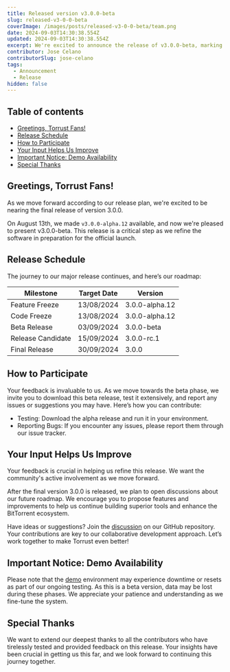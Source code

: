 ```yaml
---
title: Released version v3.0.0-beta
slug: released-v3-0-0-beta
coverImage: /images/posts/released-v3-0-0-beta/team.png
date: 2024-09-03T14:30:38.554Z
updated: 2024-09-03T14:30:38.554Z
excerpt: We're excited to announce the release of v3.0.0-beta, marking a significant step towards our upcoming major release, v3.0.0. This release solidifies the features and prepares us for the beta phase.
contributor: Jose Celano
contributorSlug: jose-celano
tags:
  - Announcement
  - Release
hidden: false
---
```


<script>
  import Toc from 'svelte-toc';
  import Callout from "$lib/components/molecules/Callout.svelte";
  import CodeBlock from "$lib/components/molecules/CodeBlock.svelte";
  import Image from "$lib/components/atoms/Image.svelte";
  import PostBody from "$lib/components/molecules/PostBody.svelte";
  import PostContainer from "$lib/components/molecules/PostContainer.svelte";
  import PostTable from "$lib/components/molecules/PostTable.svelte";
</script>

<PostContainer>
<PostTable>
<Toc
  title=""
  --toc-active-color="rgba(255, 49, 0, 0.96)"
  --toc-li-hover-color="rgba(255, 49, 0, 0.96)"
  --toc-active-bg="transparent"
>

## Table of contents

- [Greetings, Torrust Fans!](#greetings-torrust-fans)
- [Release Schedule](#release-schedule)
- [How to Participate](#how-to-participate)
- [Your Input Helps Us Improve](#your-input-helps-us-improve)
- [Important Notice: Demo Availability](#important-notice-demo-availability)
- [Special Thanks](#special-thanks)

</Toc>
</PostTable>

<PostBody>

## **Greetings, Torrust Fans!**

As we move forward according to our release plan, we're excited to be nearing the final release of version 3.0.0.

On August 13th, we made `v3.0.0-alpha.12` available, and now we're pleased to present v3.0.0-beta. This release is a critical step as we refine the software in preparation for the official launch.

## Release Schedule

The journey to our major release continues, and here’s our roadmap:

| Milestone         | Target Date | Version        |
| ----------------- | ----------- | -------------- |
| Feature Freeze    | 13/08/2024  | 3.0.0-alpha.12 |
| Code Freeze       | 13/08/2024  | 3.0.0-alpha.12 |
| Beta Release      | 03/09/2024  | 3.0.0-beta     |
| Release Candidate | 15/09/2024  | 3.0.0-rc.1     |
| Final Release     | 30/09/2024  | 3.0.0          |

## How to Participate

Your feedback is invaluable to us. As we move towards the beta phase, we invite you to download this beta release, test it extensively, and report any issues or suggestions you may have. Here’s how you can contribute:

- Testing: Download the alpha release and run it in your environment.
- Reporting Bugs: If you encounter any issues, please report them through our issue tracker.

## Your Input Helps Us Improve

Your feedback is crucial in helping us refine this release. We want the community's active involvement as we move forward.

After the final version 3.0.0 is released, we plan to open discussions about our future roadmap. We encourage you to propose features and improvements to help us continue building superior tools and enhance the BitTorrent ecosystem.

Have ideas or suggestions? Join the [discussion](https://github.com/torrust/torrust-index-gui/discussions) on our GitHub repository. Your contributions are key to our collaborative development approach. Let’s work together to make Torrust even better!

## Important Notice: Demo Availability

<Callout type="warning">

Please note that the [demo](https://index.torrust-demo.com/) environment may experience downtime or resets as part of our ongoing testing. As this is a beta version, data may be lost during these phases. We appreciate your patience and understanding as we fine-tune the system.

</Callout>

## Special Thanks

We want to extend our deepest thanks to all the contributors who have tirelessly tested and provided feedback on this release. Your insights have been crucial in getting us this far, and we look forward to continuing this journey together.

</PostBody>
</PostContainer>
